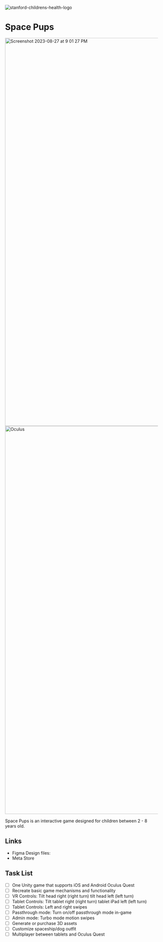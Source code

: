 ![stanford-childrens-health-logo](https://github.com/stanford-chariot/space-pups/assets/31296177/9b2dac03-0c77-4952-8028-df848b5bdaa6)
# Space Pups


<img width="1280" alt="Screenshot 2023-08-27 at 9 01 27 PM" src="https://github.com/stanford-chariot/space-pups/assets/31296177/8b7ec790-d134-4078-8615-e121c9356572">
<img width="1280" alt="Oculus" src="https://github.com/stanford-chariot/space-pups/assets/31296177/e3d86336-755d-4394-afc8-a7f9c0e833b2">



Space Pups is an interactive game designed for children between 2 - 8 years old.

## Links
  * Figma Design files:
  * Meta Store

## Task List
- [ ] One Unity game that supports iOS and Android Oculus Quest
- [ ] Recreate basic game mechanisms and functionality
- [ ] VR Controls: Tilt head right (right turn) tilt head left (left turn)
- [ ] Tablet Controls: Tilt tablet right (right turn) tablet iPad left (left turn)
- [ ] Tablet Controls: Left and right swipes
- [ ] Passthrough mode: Turn on/off passthrough mode in-game
- [ ] Admin mode: Turbo mode motion swipes
- [ ] Generate or purchase 3D assets
- [ ] Customize spaceship/dog outfit
- [ ] Multiplayer between tablets and Oculus Quest
